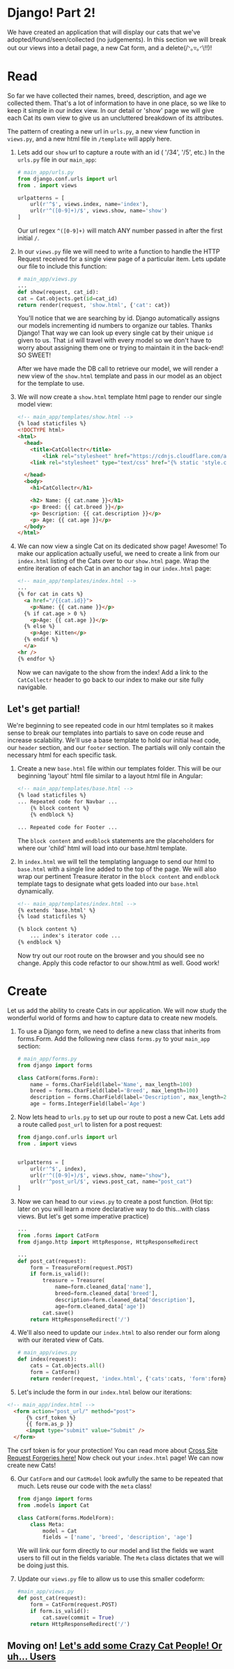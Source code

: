 # Django! Part 2!

We have created an application that will display our cats that we've adopted/found/seen/collected (no judgements).  In this section we will break out our views into a detail page, a new Cat form, and a delete(/ᐠ｡▿｡ᐟ\\!!)!


# Read
So far we have collected their names, breed, description, and age we collected them.  That's a lot of information to have in one place, so we like to keep it simple in our index view.  In our detail or 'show' page we will give each Cat its own view to give us an uncluttered breakdown of its attributes.  

The pattern of creating a new url in `urls.py`, a new view function in `views.py`, and a new html file in `/template` will apply here.

1.  Lets add our `show` url to capture a route with an id ( '/34', '/5', etc.) In the `urls.py` file in our `main_app`:

	```python
	# main_app/urls.py
	from django.conf.urls import url
	from . import views

	urlpatterns = [
	    url(r'^$', views.index, name='index'),
	    url(r'^([0-9]+)/$', views.show, name='show')
	]

	```
	Our url regex `^([0-9]+)` will match ANY number passed in after the first initial `/`.

2.  In our `views.py` file we will need to write a function to handle the HTTP Request received for a single view page of a particular item.  Lets update our file to include this function:

	```python
	# main_app/views.py
	...
	def show(request, cat_id):
    cat = Cat.objects.get(id=cat_id)
    return render(request, 'show.html', {'cat': cat})
	```

	You'll notice that we are searching by id.  Django automatically assigns our models incrementing id numbers to organize our tables.  Thanks Django!  That way we can look up every single cat by their unique `id` given to us.  That `id` will travel with every model so we don't have to worry about assigning them one or trying to maintain it in the back-end!  SO SWEET!

	After we have made the DB call to retrieve our model, we will render a new view of the `show.html` template and pass in our model as an object for the template to use.


3.  We will now create a `show.html` template html page to render our single model view:

	```html
	<!-- main_app/templates/show.html -->
	{% load staticfiles %}
	<!DOCTYPE html>
	<html>
	  <head>
	    <title>CatCollectr</title>
			<link rel="stylesheet" href="https://cdnjs.cloudflare.com/ajax/libs/materialize/0.100.2/css/materialize.css">
	    <link rel="stylesheet" type="text/css" href="{% static 'style.css' %}">

	  </head>
	  <body>
	    <h1>CatCollectr</h1>

	    <h2> Name: {{ cat.name }}</h1>
	    <p> Breed: {{ cat.breed }}</p>
	    <p> Description: {{ cat.description }}</p>
	    <p> Age: {{ cat.age }}</p>
	  </body>
	</html>
	```

4.  We can now view a single Cat on its dedicated show page!  Awesome!  To make our application actually useful, we need to create a link from our `index.html` listing of the Cats over to our `show.html` page.  Wrap the entire iteration of each Cat in an anchor tag in our `index.html` page:

	```html
	<!-- main_app/templates/index.html -->
	...
	{% for cat in cats %}
	  <a href="/{{cat.id}}">
	    <p>Name: {{ cat.name }}</p>
	  {% if cat.age > 0 %}
	    <p>Age: {{ cat.age }}</p>
	  {% else %}
	    <p>Age: Kitten</p>
	  {% endif %}
	  </a>
	<hr />
	{% endfor %}

	```

	Now we can navigate to the show from the index!  Add a link to the `CatCollectr` header to go back to our index to make our site fully navigable.


## Let's get partial!

We're beginning to see repeated code in our html templates so it makes sense to break our templates into partials to save on code reuse and increase scalability.  We'll use a base template to hold our initial `head` code, our `header` section, and our `footer` section.  The partials will only contain the necessary html for each specific task.


1.  Create a new `base.html` file within our templates folder. This will be our beginning 'layout' html file similar to a layout html file in Angular:

	```html
	<!-- main_app/templates/base.html -->
	{% load staticfiles %}
	... Repeated code for Navbar ...
		{% block content %}
		{% endblock %}

	... Repeated code for Footer ...
	```

	The `block content` and `endblock` statements are the placeholders for where our 'child' html will load into our base.html template.

2.  In `index.html` we will tell the templating language to send our html to `base.html` with a single line added to the top of the page.  We will also wrap our pertinent Treasure iterator in the `block content` and `endblock` template tags to designate what gets loaded into our `base.html` dynamically.

	```html
	<!-- main_app/templates/index.html -->
	{% extends 'base.html' %}
	{% load staticfiles %}

	{% block content %}
		... index's iterator code ...
	{% endblock %}

	```

	Now try out our root route on the browser and you should see no change.  Apply this code refactor to our show.html as well. Good work!


# Create

Let us add the ability to create Cats in our application.  We will now study the wonderful world of forms and how to capture data to create new models.

1.  To use a Django form, we need to define a new class that inherits from forms.Form. Add the following new class `forms.py` to your `main_app` section:

	```python
	# main_app/forms.py
	from django import forms

	class CatForm(forms.Form):
	    name = forms.CharField(label='Name', max_length=100)
	    breed = forms.CharField(label='Breed', max_length=100)
	    description = forms.CharField(label='Description', max_length=250)
        age = forms.IntegerField(label='Age')

	```

2.  Now lets head to `urls.py` to set up our route to post a new Cat. Lets add a route called `post_url` to listen for a post request:

	```python
	from django.conf.urls import url
	from . import views


	urlpatterns = [
	    url(r'^$', index),
	    url(r'^([0-9]+)/$', views.show, name="show"),
	    url(r'^post_url/$', views.post_cat, name="post_cat")
	]
	```

3. Now we can head to our `views.py` to create a post function. (Hot tip: later on you will learn a more declarative way to do this...with class views. But let's get some imperative practice)

	```python
	...
	from .forms import CatForm
	from django.http import HttpResponse, HttpResponseRedirect

	...
	def post_cat(request):
	    form = TreasureForm(request.POST)
	    if form.is_valid():
	        treasure = Treasure(
	            name=form.cleaned_data['name'],
	            breed=form.cleaned_data['breed'],
	            description=form.cleaned_data['description'],
	            age=form.cleaned_data['age'])
	        cat.save()
	    return HttpResponseRedirect('/')
	```

4.  We'll also need to update our `index.html`  to also render our form along with our iterated view of Cats.

	```python
	# main_app/views.py
	def index(request):
	    cats = Cat.objects.all()
	    form = CatForm()
	    return render(request, 'index.html', {'cats':cats, 'form':form})

	```

5.  Let's include the form in our `index.html` below our iterations:

```html
<!-- main_app/index.html -->
  <form action="post_url/" method="post">
      {% csrf_token %}
      {{ form.as_p }}
      <input type="submit" value="Submit" />
  </form>
```

The csrf token is for your protection! You can read more about [Cross Site Request Forgeries here!](https://docs.djangoproject.com/en/2.0/ref/csrf/)
Now check out your `index.html`
page! We can now create new Cats!

6.  Our `CatForm` and our `CatModel` look awfully the same to be repeated that much.  Lets reuse our code with the `meta` class!

	```python
	from django import forms
	from .models import Cat

	class CatForm(forms.ModelForm):
	    class Meta:
	        model = Cat
	        fields = ['name', 'breed', 'description', 'age']
	```

	We will link our form directly to our model and list the fields we want users to fill out in the fields variable.  The `Meta` class dictates that we will be doing just this.

7.  Update our `views.py` file to allow us to use this smaller codeform:

	```python
	#main_app/views.py
	def post_cat(request):
	    form = CatForm(request.POST)
	    if form.is_valid():
	        cat.save(commit = True)
	    return HttpResponseRedirect('/')
	```
## Moving on! [Let's add some Crazy Cat People! Or uh... Users](https://github.com/ladydangerdame/CatCollectr/blob/master/README3.md)
